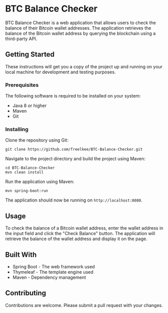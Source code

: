 # BTC Balance Checker

BTC Balance Checker is a web application that allows users to check the balance of their Bitcoin wallet addresses. The application retrieves the balance of the Bitcoin wallet address by querying the blockchain using a third-party API.

## Getting Started

These instructions will get you a copy of the project up and running on your local machine for development and testing purposes.

### Prerequisites

The following software is required to be installed on your system:

- Java 8 or higher
- Maven
- Git

### Installing

Clone the repository using Git:

```shell
git clone https://github.com/freelkee/BTC-Balance-Checker.git
```

Navigate to the project directory and build the project using Maven:

```shell
cd BTC-Balance-Checker
mvn clean install
```

Run the application using Maven:

```shell
mvn spring-boot:run
```

The application should now be running on `http://localhost:8080`.

## Usage

To check the balance of a Bitcoin wallet address, enter the wallet address in the input field and click the "Check Balance" button. The application will retrieve the balance of the wallet address and display it on the page.

## Built With

- Spring Boot - The web framework used
- Thymeleaf - The template engine used
- Maven - Dependency management

## Contributing

Contributions are welcome. Please submit a pull request with your changes.

